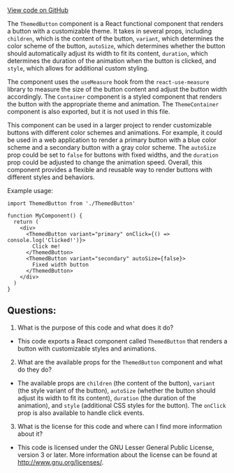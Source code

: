 [View code on GitHub](https://github.com/oxygenium/oxygenium-web3/packages/web3-react/src/components/Common/ThemedButton/index.tsx)

The `ThemedButton` component is a React functional component that renders a button with a customizable theme. It takes in several props, including `children`, which is the content of the button, `variant`, which determines the color scheme of the button, `autoSize`, which determines whether the button should automatically adjust its width to fit its content, `duration`, which determines the duration of the animation when the button is clicked, and `style`, which allows for additional custom styling.

The component uses the `useMeasure` hook from the `react-use-measure` library to measure the size of the button content and adjust the button width accordingly. The `Container` component is a styled component that renders the button with the appropriate theme and animation. The `ThemeContainer` component is also exported, but it is not used in this file.

This component can be used in a larger project to render customizable buttons with different color schemes and animations. For example, it could be used in a web application to render a primary button with a blue color scheme and a secondary button with a gray color scheme. The `autoSize` prop could be set to `false` for buttons with fixed widths, and the `duration` prop could be adjusted to change the animation speed. Overall, this component provides a flexible and reusable way to render buttons with different styles and behaviors. 

Example usage:

```
import ThemedButton from './ThemedButton'

function MyComponent() {
  return (
    <div>
      <ThemedButton variant="primary" onClick={() => console.log('Clicked!')}>
        Click me!
      </ThemedButton>
      <ThemedButton variant="secondary" autoSize={false}>
        Fixed width button
      </ThemedButton>
    </div>
  )
}
```
## Questions: 
 1. What is the purpose of this code and what does it do?
- This code exports a React component called `ThemedButton` that renders a button with customizable styles and animations.

2. What are the available props for the `ThemedButton` component and what do they do?
- The available props are `children` (the content of the button), `variant` (the style variant of the button), `autoSize` (whether the button should adjust its width to fit its content), `duration` (the duration of the animation), and `style` (additional CSS styles for the button). The `onClick` prop is also available to handle click events.

3. What is the license for this code and where can I find more information about it?
- This code is licensed under the GNU Lesser General Public License, version 3 or later. More information about the license can be found at <http://www.gnu.org/licenses/>.